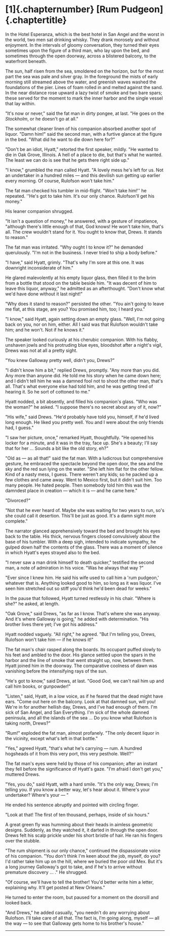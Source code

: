 
# [1]{.chapternumber} [Rum Pudgeon]{.chaptertitle}

In the Hotel Esperanza, which is the best hotel in San Angel and the worst in the world, two men sat drinking whisky. They drank morosely and without enjoyment. In the intervals of gloomy conversation, they turned their eyes sometimes upon the figure of a third man, who lay upon the bed, and sometimes through the open doorway, across a blistered balcony, to the waterfront beneath.

The sun, half risen from the sea, smoldered on the horizon, but for the most part the sea was pale and silver gray. In the foreground the mists of early morning still streamed above the water, and greenish waves washed the foundations of the pier. Lines of foam rolled in and melted against the sand. In the near distance rose upward a lazy twist of smoke and two bare spars; these served for the moment to mark the inner harbor and the single vessel that lay within.

&quot;It&#39;s now or never,&quot; said the fat man in dirty pongee, at last. &quot;He goes on the _Stockholm_, or he doesn&#39;t go at all.&quot;

The somewhat cleaner linen of his companion absorbed another spot of liquor. &quot;Damn him!&quot; said the second man, with a furtive glance at the figure in the bed. &quot;What did he want to die down here for?&quot;

&quot;Don&#39;t be an idiot, Hyatt,&quot; retorted the first speaker, mildly. &quot;He wanted to die in Oak Grove, Illinois. A hell of a place to die, but that&#39;s what he wanted. The least we can do is see that he gets there right side up.&quot;

&quot;I know,&quot; grumbled the man called Hyatt. &quot;A lovely mess he&#39;s left for us. Not an undertaker in a hundred miles — and this devilish sun getting up earlier every morning. Of course, Rulofson won&#39;t take him.&quot;

The fat man checked his tumbler in mid-flight. &quot;Won&#39;t take him!&#39;&#39; he repeated. &#39;&#39;He&#39;s got to take him. It&#39;s our only chance. Rulofson&#39;ll get his money.&quot;

His leaner companion shrugged.

&quot;It isn&#39;t a question of money,&quot; he answered, with a gesture of impatience, &quot;although there&#39;s little enough of that, God knows! He won&#39;t take him, that&#39;s all. The crew wouldn&#39;t stand for it. You ought to know that, Drews. It stands to reason.&quot;

The fat man was irritated. &quot;Why ought I to know it?&quot; he demanded querulously. &quot;I&#39;m not in the business. I never tried to ship a body before.&quot;

&quot;I have,&quot; said Hyatt, grimly. &quot;That&#39;s why I&#39;m sore at this one. It was downright inconsiderate of him.&quot;

He glared malevolently at his empty liquor glass, then filled it to the brim from a bottle that stood on the table beside him. &quot;It was decent of him to leave this liquor, anyway,&quot; he admitted as an afterthought. &quot;Don&#39;t know what we&#39;d have done without it last night!&quot;

&quot;Why does it stand to reason?&quot; persisted the other. &quot;You ain&#39;t going to leave me flat, at this stage, are you? You promised him, too; I heard you.&quot;

&quot;I know,&quot; said Hyatt, again setting down an empty glass. &quot;Well, I&#39;m not going back on you, nor on him, either. All I said was that Rulofson wouldn&#39;t take him; and he won&#39;t. Not if he knows it.&quot;

The speaker looked curiously at his cherubic companion. With his flabby, unshaven jowls and his protruding blue eyes, bloodshot after a night&#39;s vigil, Drews was not at all a pretty sight.

&quot;You knew Galloway pretty well, didn&#39;t you, Drews?&quot;

&quot;I didn&#39;t know him a bit,&quot; replied Drews, promptly. &quot;Any more than you did. Any more than anyone did. He told me his story when he came down here; and I didn&#39;t tell him he was a damned fool not to shoot the other man, that&#39;s all. That&#39;s what everyone else had told him, and he was getting tired of hearing it. So he sort of cottoned to me.&quot;

Hyatt nodded, a bit absently, and filled his companion&#39;s glass. &quot;Who was the woman?&quot; he asked. &quot;I suppose there&#39;s no secret about any of it, now?&quot;

&quot;His wife,&quot; said Drews. &quot;He&#39;d probably have told you, himself, if he&#39;d lived long enough. He liked you pretty well. You and I were about the only friends had, I guess.&quot;

&quot;I saw her picture, once,&quot; remarked Hyatt, thoughtfully. &quot;He opened his locker for a minute, and it was in the tray, face up. She&#39;s a beauty; I&#39;ll say that for her … Sounds a bit like the old story, eh?&quot;

&quot;Old as — as all that!&quot; said the fat man. With a ludicrous but comprehensive gesture, he embraced the spectacle beyond the open door, the sea and the sky and the red sun lying on the water. &quot;She left him flat for the other fellow. Kind of a nasty mess, I guess. There weren&#39;t any kids; so he packed up a few clothes and came away. Went to Mexico first, but it didn&#39;t suit him. Too many people. He hated people. Then somebody told him this was the damndest place in creation —  which it is — and he came here.&quot;

&quot;Divorced?&quot;

&quot;Not that he ever heard of. Maybe she was waiting for two years to run, so&#39;s she could call it desertion. This&#39;ll be just as good. It&#39;s a damn sight more complete.&quot;

The narrator glanced apprehensively toward the bed and brought his eyes back to the table. His thick, nervous fingers closed convulsively about the base of his tumbler. With a deep sigh, intended to indicate sympathy, he gulped down half the contents of the glass. There was a moment of silence in which Hyatt&#39;s eyes strayed also to the bed.

&quot;I never saw a man drink himself to death quicker,&quot; testified the second man, a note of admiration in his voice. &quot;Was he always that way ?&quot;

&quot;Ever since I knew him. He said his wife used to call him a &#39;rum pudgeon,&#39; whatever that is. Anything looked good to him, so long as it was liquor. I&#39;ve seen him stretched out so stiff you&#39;d think he&#39;d been dead for weeks.&quot;

In the pause that followed, Hyatt turned restlessly in his chair. &quot;Where is she?&quot; he asked, at length.

&quot;Oak Grove,&quot; said Drews, &quot;as far as I know. That&#39;s where she was anyway. And it&#39;s where Galloway is going,&quot; he added with determination. &quot;His brother lives there yet; I&#39;ve got his address.&quot;

Hyatt nodded vaguely. &quot;All right,&quot; he agreed. &quot;But I&#39;m telling you, Drews, Rulofson won&#39;t take him — if he knows it!&quot;

The fat man&#39;s chair rasped along the boards. Its occupant puffed slowly to his feet and ambled to the door. His glance settled upon the spars in the harbor and the line of smoke that went straight up, now, between them. Hyatt joined him in the doorway. The comparative coolness of dawn was vanishing before the intensifying rays of the sun.

&quot;He&#39;s got to know,&quot; said Drews, at last. &quot;Good God, we can&#39;t nail him up and call him books, or gunpowder!&quot;

&quot;Listen,&quot; said, Hyatt, in a low voice, as if he feared that the dead might have ears. &quot;Come out here on the balcony. Look at that damned sun, will you! We&#39;re in for another hellish day, Drews, and I&#39;ve had enough of them. I&#39;m sick of San Angel, and San Everything. I&#39;m sick of the whole damned peninsula, and all the islands of the sea ... Do you know what Rulofson is taking north, Drews?&quot;

&quot;Rum!&quot; exploded the fat man, almost profanely. &quot;The only decent liquor in the vicinity, except what&#39;s left in that bottle.&quot;

&quot;Yes,&quot; agreed Hyatt, &quot;that&#39;s what he&#39;s carrying — rum. A hundred hogsheads of it from this very port, this very pesthole. Well?&#39;&#39;

The fat man&#39;s eyes were held by those of his companion; after an instant they fell before the significance of Hyatt&#39;s gaze. &quot;I&#39;m afraid I don&#39;t get you,&quot; muttered Drews.

&quot;Yes, you do,&quot; said Hyatt, with a hard smile. &quot;It&#39;s the only way, Drews; I&#39;m telling you. If you know a better way, let&#39;s hear about it. Where&#39;s your undertaker? Where&#39;s your — &quot;

He ended his sentence abruptly and pointed with circling finger.

&quot;Look at that! The first of ten thousand, perhaps, inside of six hours.&quot;

A great green fly was humming about their heads in aimless geometric designs. Suddenly, as they watched it, it darted in through the open door. Drews felt his scalp prickle under his short bristle of hair. He ran his fingers over the stubble.

&quot;The rum shipment is our only chance,&quot; continued the dispassionate voice of his companion. &quot;You don&#39;t think I&#39;m keen about the job, myself, do you? I&#39;d rather take him up on the hill, where we buried the poor old Mex. But it&#39;s a long journey Galloway&#39;s got to take, and if he&#39;s to arrive without premature discovery … .&quot; He shrugged.

&quot;Of course, we&#39;ll have to tell the brother! You&#39;d better write him a letter, explaining why. It&#39;ll get posted at New Orleans.&quot;

He turned to enter the room, but paused for a moment on the doorsill and looked back.

&quot;And Drews,&quot; he added casually, &quot;you needn&#39;t do any worrying about Rulofson. I&#39;ll take care of all that. The fact is, I&#39;m going along, myself — all the way — to see that Galloway gets home to his brother&#39;s house.&quot;

<hr class="chapter-break" />
